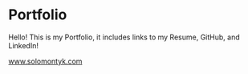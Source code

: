 # Portfolio
Hello! This is my Portfolio, it includes links to my Resume, GitHub, and LinkedIn!

www.solomontyk.com
